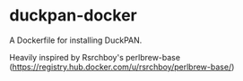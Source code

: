 duckpan-docker
==============

A Dockerfile for installing DuckPAN.

Heavily inspired by Rsrchboy's perlbrew-base (https://registry.hub.docker.com/u/rsrchboy/perlbrew-base/)
